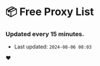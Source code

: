 # :package: Free Proxy List
### Updated every 15 minutes.

- Last updated: `2024-08-06 08:03`

:heart:
